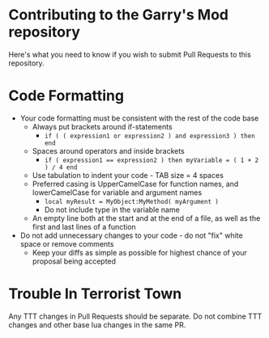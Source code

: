 Contributing to the Garry's Mod repository
=============
Here's what you need to know if you wish to submit Pull Requests to this repository.

Code Formatting
=============
* Your code formatting must be consistent with the rest of the code base
  * Always put brackets around if-statements 
    * ```if ( ( expression1 or expression2 ) and expression3 ) then end```
  * Spaces around operators and inside brackets
    * ```if ( expression1 == expression2 ) then myVariable = ( 1 + 2 ) / 4 end```
  * Use tabulation to indent your code - TAB size = 4 spaces
  * Preferred casing is UpperCamelCase for function names, and lowerCamelCase for variable and argument names
    * ```local myResult = MyObject:MyMethod( myArgument )```
    * Do not include type in the variable name
  * An empty line both at the start and at the end of a file, as well as the first and last lines of a function
* Do not add unnecessary changes to your code - do not "fix" white space or remove comments
  * Keep your diffs as simple as possible for highest chance of your proposal being accepted

Trouble In Terrorist Town
=============
Any TTT changes in Pull Requests should be separate. Do not combine TTT changes and other base lua changes in the same PR.
